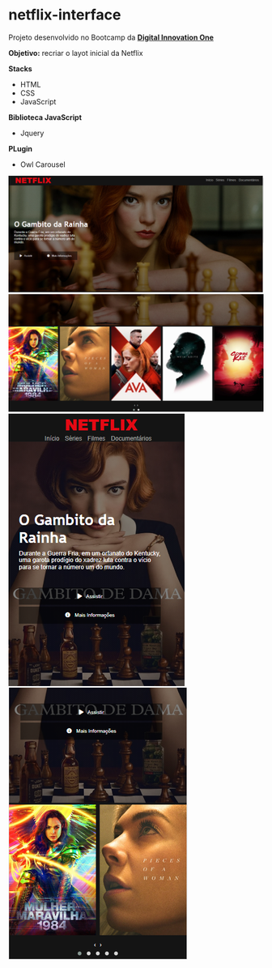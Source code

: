 # netflix-interface

Projeto desenvolvido no Bootcamp da [**Digital Innovation One**](https://digitalinnovation.one/)

**Objetivo:** recriar o layot inicial da Netflix

**Stacks**
 * HTML
 * CSS
 * JavaScript

**Biblioteca JavaScript**
 * Jquery

**PLugin**
 * Owl Carousel

![netflix-interface](img_readme/netflix.PNG) ![netflix-interface](img_readme/netflix2.PNG)
![netflix-interface](img_readme/netflix-mobile.PNG) ![netflix-interface](img_readme/netflix-mobile1.PNG)
